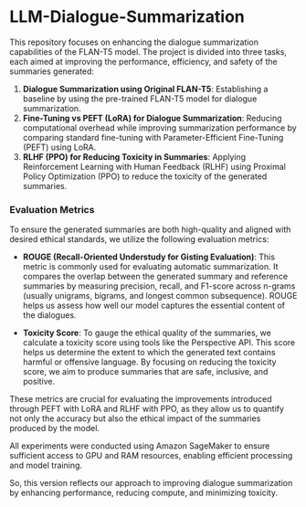 # LLM-Dialogue-Summarization

This repository focuses on enhancing the dialogue summarization capabilities of the FLAN-T5 model. The project is divided into three tasks, each aimed at improving the performance, efficiency, and safety of the summaries generated:

1. **Dialogue Summarization using Original FLAN-T5**: Establishing a baseline by using the pre-trained FLAN-T5 model for dialogue summarization.
2. **Fine-Tuning vs PEFT (LoRA) for Dialogue Summarization**: Reducing computational overhead while improving summarization performance by comparing standard fine-tuning with Parameter-Efficient Fine-Tuning (PEFT) using LoRA.
3. **RLHF (PPO) for Reducing Toxicity in Summaries**: Applying Reinforcement Learning with Human Feedback (RLHF) using Proximal Policy Optimization (PPO) to reduce the toxicity of the generated summaries.

### Evaluation Metrics

To ensure the generated summaries are both high-quality and aligned with desired ethical standards, we utilize the following evaluation metrics:

- **ROUGE (Recall-Oriented Understudy for Gisting Evaluation)**: This metric is commonly used for evaluating automatic summarization. It compares the overlap between the generated summary and reference summaries by measuring precision, recall, and F1-score across n-grams (usually unigrams, bigrams, and longest common subsequence). ROUGE helps us assess how well our model captures the essential content of the dialogues.

- **Toxicity Score**: To gauge the ethical quality of the summaries, we calculate a toxicity score using tools like the Perspective API. This score helps us determine the extent to which the generated text contains harmful or offensive language. By focusing on reducing the toxicity score, we aim to produce summaries that are safe, inclusive, and positive.

These metrics are crucial for evaluating the improvements introduced through PEFT with LoRA and RLHF with PPO, as they allow us to quantify not only the accuracy but also the ethical impact of the summaries produced by the model.

All experiments were conducted using Amazon SageMaker to ensure sufficient access to GPU and RAM resources, enabling efficient processing and model training.

So, this version reflects our approach to improving dialogue summarization by enhancing performance, reducing compute, and minimizing toxicity.
